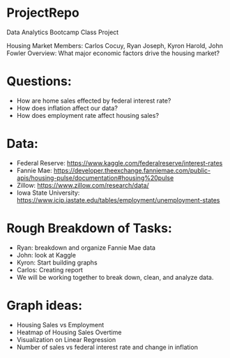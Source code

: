 # ProjectRepo
Data Analytics Bootcamp Class Project

Housing Market
Members: Carlos Cocuy, Ryan Joseph, Kyron Harold, John Fowler 
Overview: What major economic factors drive the housing market?
# Questions:
  -	How are home sales effected by federal interest rate?
  -	How does inflation affect our data?
  -	How does employment rate affect housing sales?
# Data:
  -	Federal Reserve: https://www.kaggle.com/federalreserve/interest-rates
  -	Fannie Mae: https://developer.theexchange.fanniemae.com/public-apis/housing-pulse/documentation#housing%20pulse
  -	Zillow: https://www.zillow.com/research/data/
  - Iowa State University: https://www.icip.iastate.edu/tables/employment/unemployment-states
# Rough Breakdown of Tasks:
  -	Ryan: breakdown and organize Fannie Mae data
  -	John: look at Kaggle
  -	Kyron: Start building graphs
  -	Carlos: Creating report
  -	We will be working together to break down, clean, and analyze data.
# Graph ideas:
  -	Housing Sales vs Employment
  -	Heatmap of Housing Sales Overtime
  -	Visualization on Linear Regression
  -	Number of sales vs federal interest rate and change in inflation
